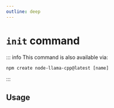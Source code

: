 ```yaml
---
outline: deep
---
```

# `init` command

<script setup lang="ts">
import {data as docs} from "./cli.data.js";
const commandDoc = docs.init;
</script>

<p><div v-html="commandDoc.description"></div></p>

::: info
This command is also available via:
```shell
npm create node-llama-cpp@latest [name]
```
:::

## Usage
<div v-html="commandDoc.usageHtml"></div>
<div v-html="commandDoc.options"></div>
